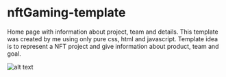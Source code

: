 # nftGaming-template
Home page with information about project, team and details.
This template was created by me using only pure css, html and javascript. 
Template idea is to represent a NFT project and give information about product, team and goal.

![alt text]([http://url/to/img.png](https://i.ibb.co/xCT5cpH/NFT-gaming.png))

